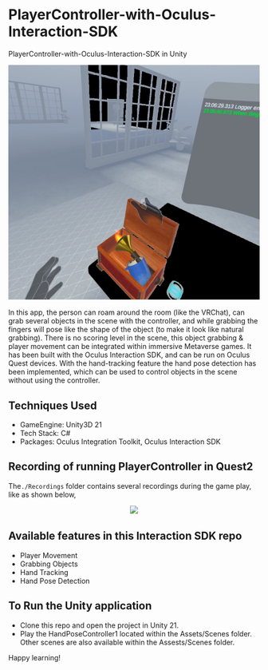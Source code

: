 # PlayerController-with-Oculus-Interaction-SDK

 PlayerController-with-Oculus-Interaction-SDK in Unity

<img src="https://github.com/saha0073/PlayerController-with-Oculus-Interaction-SDK/blob/main/Capture.png" width="750">

In this app, the person can roam around the room (like the VRChat), can grab several objects in the scene with the controller, and while grabbing the fingers will pose like the shape of the object (to make it look like natural grabbing). There is no scoring level in the scene, this object grabbing & player movement can be integrated within immersive Metaverse games. It has been built with the Oculus Interaction SDK, and can be run on Oculus Quest devices. With the hand-tracking feature the hand pose detection has been implemented, which can be used to control objects in the scene without using the controller.

## Techniques Used
* GameEngine: Unity3D 21
* Tech Stack: C#
* Packages: Oculus Integration Toolkit, Oculus Interaction SDK

## Recording of running PlayerController in Quest2
The`./Recordings` folder contains several recordings during the game play, like as shown below,
<p align="center"><img src="https://github.com/saha0073/PlayerController-with-Oculus-Interaction-SDK/blob/main/Recordings/PlayerController10sec.gif" style="width:80%"\></p>

## Available features in this Interaction SDK repo
* Player Movement
* Grabbing Objects
* Hand Tracking
* Hand Pose Detection

## To Run the Unity application
* Clone this repo and open the project in Unity 21.
* Play the HandPoseController1 located within the Assets/Scenes folder. Other scenes are also available within the Assests/Scenes folder.

Happy learning!
